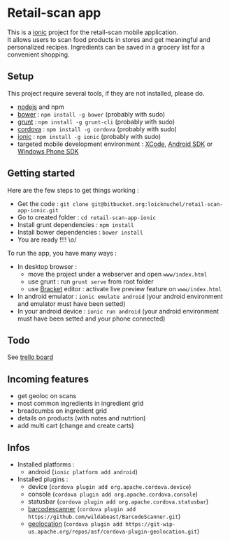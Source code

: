 # Retail-scan app

This is a [ionic](http://ionicframework.com/) project for the retail-scan mobile application.  
It allows users to scan food products in stores and get meaningful and personalized recipes. Ingredients can be saved in a grocery list for a convenient shopping.

## Setup

This project require several tools, if they are not installed, please do.

- [nodejs](http://nodejs.org/) and npm
- [bower](http://bower.io/) : ```npm install -g bower``` (probably with sudo)
- [grunt](http://gruntjs.com/getting-started) : ```npm install -g grunt-cli``` (probably with sudo)
- [cordova](https://cordova.apache.org/) : ```npm install -g cordova``` (probably with sudo)
- [ionic](http://ionicframework.com/) : ```npm install -g ionic``` (probably with sudo)
- targeted mobile development environment : [XCode](https://developer.apple.com/xcode/), [Android SDK](http://developer.android.com/sdk/index.html) or [Windows Phone SDK](http://developer.windowsphone.com/en-us)

## Getting started

Here are the few steps to get things working :

- Get the code : ```git clone git@bitbucket.org:loicknuchel/retail-scan-app-ionic.git```
- Go to created folder : ```cd retail-scan-app-ionic```
- Install grunt dependencies : ```npm install```
- Install bower dependencies : ```bower install```
- You are ready !!!! \o/

To run the app, you have many ways :

- In desktop browser :
    - move the project under a webserver and open ```www/index.html```
    - use grunt : run ```grunt serve``` from root folder
    - use [Bracket](http://brackets.io/) editor : activate live preview feature on ```www/index.html```
- In android emulator : ```ionic emulate android``` (your android environment and emulator must have been setted)
- In your android device : ```ionic run android``` (your android environment must have been setted and your phone connected)

## Todo

See [trello board](https://trello.com/b/fdodl9nl/retail-scan)

## Incoming features

- get geoloc on scans
- most common ingredients in ingredient grid
- breadcumbs on ingredient grid
- details on products (with notes and nutrtion)
- add multi cart (change and create carts)

## Infos

- Installed platforms :
    - android (```ionic platform add android```)
- Installed plugins :
    - device (```cordova plugin add org.apache.cordova.device```)
    - console (```cordova plugin add org.apache.cordova.console```)
    - statusbar (```cordova plugin add org.apache.cordova.statusbar```)
    - [barcodescanner](https://github.com/wildabeast/BarcodeScanner) (```cordova plugin add https://github.com/wildabeast/BarcodeScanner.git```)
    - [geolocation](https://cordova.apache.org/docs/en/3.0.0/cordova_geolocation_geolocation.md.html) (```cordova plugin add https://git-wip-us.apache.org/repos/asf/cordova-plugin-geolocation.git```)
